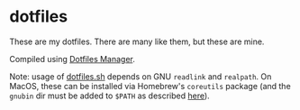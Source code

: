 # dotfiles
These are my dotfiles. There are many like them, but these are mine.

Compiled using [Dotfiles Manager](https://github.com/rucker/dotfiles-manager).

Note: usage of [dotfiles.sh](dotfiles.sh) depends on GNU `readlink` and `realpath`. On MacOS, these can be installed via Homebrew's `coreutils` package (and the `gnubin` dir must be added to `$PATH` as described [here](https://formulae.brew.sh/formula/coreutils)).
